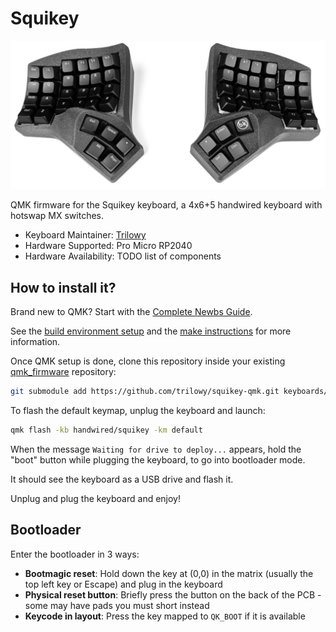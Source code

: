 # Squikey

![handwired/squikey](https://github.com/Bastardkb/Scylla/blob/main/pics/2.jpg)

QMK firmware for the Squikey keyboard, a 4x6+5 handwired keyboard with hotswap MX switches.

* Keyboard Maintainer: [Trilowy](https://github.com/trilowy)
* Hardware Supported: Pro Micro RP2040
* Hardware Availability: TODO list of components


## How to install it?

Brand new to QMK? Start with the [Complete Newbs Guide](https://docs.qmk.fm/#/newbs).

See the [build environment setup](https://docs.qmk.fm/#/getting_started_build_tools) and the [make instructions](https://docs.qmk.fm/#/getting_started_make_guide) for more information.

Once QMK setup is done, clone this repository inside your existing [qmk_firmware](https://github.com/qmk/qmk_firmware) repository:

```sh
git submodule add https://github.com/trilowy/squikey-qmk.git keyboards/handwired/squikey
```

To flash the default keymap, unplug the keyboard and launch:

```sh
qmk flash -kb handwired/squikey -km default
```

When the message `Waiting for drive to deploy...` appears, hold the "boot" button while plugging the keyboard, to go into bootloader mode.

It should see the keyboard as a USB drive and flash it.

Unplug and plug the keyboard and enjoy!


## Bootloader

Enter the bootloader in 3 ways:

* **Bootmagic reset**: Hold down the key at (0,0) in the matrix (usually the top left key or Escape) and plug in the keyboard
* **Physical reset button**: Briefly press the button on the back of the PCB - some may have pads you must short instead
* **Keycode in layout**: Press the key mapped to `QK_BOOT` if it is available
